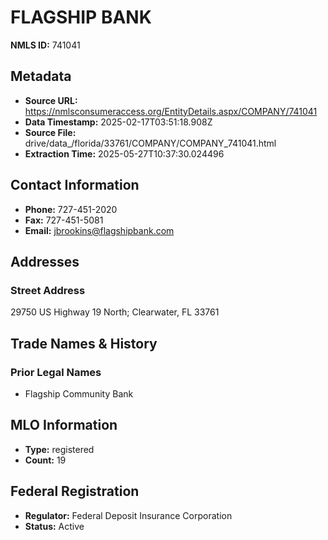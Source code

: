 # FLAGSHIP BANK

**NMLS ID:** 741041

## Metadata
- **Source URL:** https://nmlsconsumeraccess.org/EntityDetails.aspx/COMPANY/741041
- **Data Timestamp:** 2025-02-17T03:51:18.908Z
- **Source File:** drive/data_/florida/33761/COMPANY/COMPANY_741041.html
- **Extraction Time:** 2025-05-27T10:37:30.024496

## Contact Information
- **Phone:** 727-451-2020
- **Fax:** 727-451-5081
- **Email:** jbrookins@flagshipbank.com

## Addresses
### Street Address
29750 US Highway 19 North; Clearwater, FL 33761

## Trade Names & History
### Prior Legal Names
- Flagship Community Bank

## MLO Information
- **Type:** registered
- **Count:** 19

## Federal Registration
- **Regulator:** Federal Deposit Insurance Corporation
- **Status:** Active

